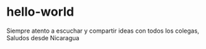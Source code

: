 # hello-world
Siempre atento a escuchar y compartir ideas con todos los colegas, Saludos desde Nicaragua
